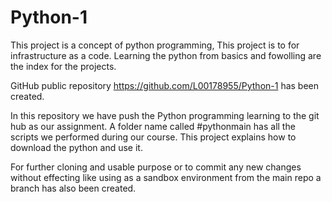 # Python-1
This project is a concept of python programming, This project is to for infrastructure as a code. Learning the python from basics and fowolling are the index for the projects.

GitHub public repository https://github.com/L00178955/Python-1 has been created.

In this repository we have push the Python programming learning to the git hub as our assignment. A folder name called #pythonmain has all the scripts we performed during our course. This project explains how to download the python and use it.

For further cloning and usable purpose or to commit any new changes without effecting like using as a sandbox environment from the main repo a branch has also been created.
